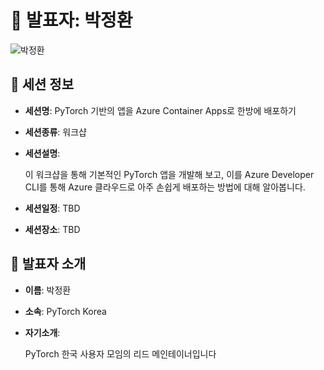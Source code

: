 # 🎤 발표자: 박정환

<div class="container">
    <div class="row justify-content-center">
        <div class="col-md-4 profile mb-4 text-center">
            <img src="/images/speakers/junghwanpark.png" alt="박정환" class="img-fluid" />
        </div>
    </div>
</div>

## 🔎 세션 정보

- **세션명**: PyTorch 기반의 앱을 Azure Container Apps로 한방에 배포하기
- **세션종류**: 워크샵
- **세션설명**:

  이 워크샵을 통해 기본적인 PyTorch 앱을 개발해 보고, 이를 Azure Developer CLI를 통해 Azure 클라우드로 아주 손쉽게 배포하는 방법에 대해 알아봅니다.

- **세션일정**: TBD
- **세션장소**: TBD

## 📜 발표자 소개

- **이름**: 박정환
- **소속**: PyTorch Korea
- **자기소개**:

  PyTorch 한국 사용자 모임의 리드 메인테이너입니다